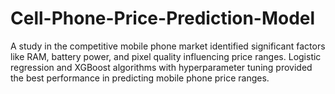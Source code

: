 # Cell-Phone-Price-Prediction-Model
A study in the competitive mobile phone market identified significant factors like RAM, battery power, and pixel quality influencing price ranges. Logistic regression and XGBoost algorithms with hyperparameter tuning provided the best performance in predicting mobile phone price ranges.
